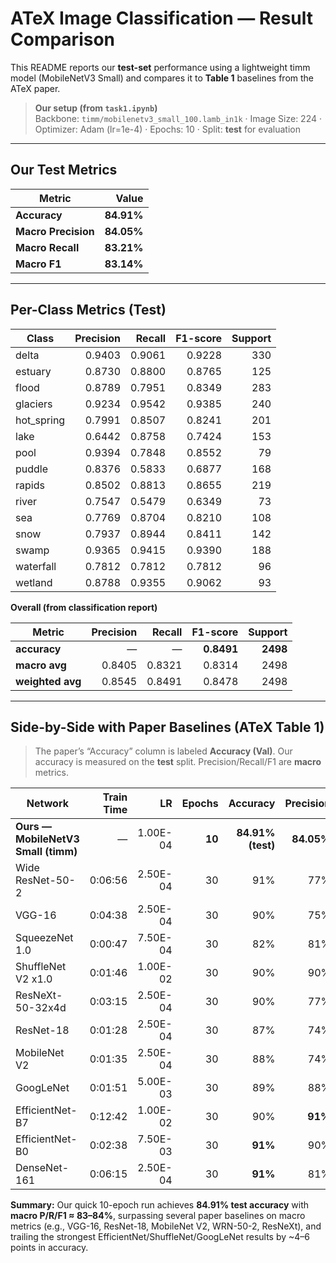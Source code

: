 # ATeX Image Classification — Result Comparison

This README reports our **test-set** performance using a lightweight timm model (MobileNetV3 Small) and compares it to **Table 1** baselines from the ATeX paper.

> **Our setup (from `task1.ipynb`)**  
> Backbone: `timm/mobilenetv3_small_100.lamb_in1k` · Image Size: 224 · Optimizer: Adam (lr=1e-4) · Epochs: 10 · Split: **test** for evaluation

---

## Our Test Metrics

| Metric | Value |
| --- | ---: |
| **Accuracy** | **84.91%** |
| **Macro Precision** | **84.05%** |
| **Macro Recall** | **83.21%** |
| **Macro F1** | **83.14%** |

---

## Per-Class Metrics (Test)

| Class | Precision | Recall | F1-score | Support |
|---|---:|---:|---:|---:|
| delta | 0.9403 | 0.9061 | 0.9228 | 330 |
| estuary | 0.8730 | 0.8800 | 0.8765 | 125 |
| flood | 0.8789 | 0.7951 | 0.8349 | 283 |
| glaciers | 0.9234 | 0.9542 | 0.9385 | 240 |
| hot_spring | 0.7991 | 0.8507 | 0.8241 | 201 |
| lake | 0.6442 | 0.8758 | 0.7424 | 153 |
| pool | 0.9394 | 0.7848 | 0.8552 | 79 |
| puddle | 0.8376 | 0.5833 | 0.6877 | 168 |
| rapids | 0.8502 | 0.8813 | 0.8655 | 219 |
| river | 0.7547 | 0.5479 | 0.6349 | 73 |
| sea | 0.7769 | 0.8704 | 0.8210 | 108 |
| snow | 0.7937 | 0.8944 | 0.8411 | 142 |
| swamp | 0.9365 | 0.9415 | 0.9390 | 188 |
| waterfall | 0.7812 | 0.7812 | 0.7812 | 96 |
| wetland | 0.8788 | 0.9355 | 0.9062 | 93 |

**Overall (from classification report)**

| Metric | Precision | Recall | F1-score | Support |
|---|---:|---:|---:|---:|
| **accuracy** | — | — | **0.8491** | **2498** |
| **macro avg** | 0.8405 | 0.8321 | 0.8314 | 2498 |
| **weighted avg** | 0.8545 | 0.8491 | 0.8478 | 2498 |

---

## Side-by-Side with Paper Baselines (ATeX Table 1)

> The paper’s “Accuracy” column is labeled **Accuracy (Val)**. Our accuracy is measured on the **test** split. Precision/Recall/F1 are **macro** metrics.

| Network | Train Time | LR | Epochs | Accuracy | Precision | Recall | F1 |
|---|---:|---:|---:|---:|---:|---:|---:|
| **Ours — MobileNetV3 Small (timm)** | — | 1.00E-04 | **10** | **84.91% (test)** | **84.05%** | **83.21%** | **83.14%** |
| Wide ResNet-50-2 | 0:06:56 | 2.50E-04 | 30 | 91% | 77% | 75% | 75% |
| VGG-16 | 0:04:38 | 2.50E-04 | 30 | 90% | 75% | 72% | 72% |
| SqueezeNet 1.0 | 0:00:47 | 7.50E-04 | 30 | 82% | 81% | 81% | 81% |
| ShuffleNet V2 x1.0 | 0:01:46 | 1.00E-02 | 30 | 90% | 90% | 90% | 90% |
| ResNeXt-50-32x4d | 0:03:15 | 2.50E-04 | 30 | 90% | 77% | 75% | 75% |
| ResNet-18 | 0:01:28 | 2.50E-04 | 30 | 87% | 74% | 72% | 72% |
| MobileNet V2 | 0:01:35 | 2.50E-04 | 30 | 88% | 74% | 72% | 72% |
| GoogLeNet | 0:01:51 | 5.00E-03 | 30 | 89% | 88% | 88% | 88% |
| EfficientNet-B7 | 0:12:42 | 1.00E-02 | 30 | 90% | **91%** | **91%** | **91%** |
| EfficientNet-B0 | 0:02:38 | 7.50E-03 | 30 | **91%** | 90% | 90% | 90% |
| DenseNet-161 | 0:06:15 | 2.50E-04 | 30 | **91%** | 81% | 79% | 79% |

**Summary:** Our quick 10-epoch run achieves **84.91% test accuracy** with **macro P/R/F1 ≈ 83–84%**, surpassing several paper baselines on macro metrics (e.g., VGG-16, ResNet-18, MobileNet V2, WRN-50-2, ResNeXt), and trailing the strongest EfficientNet/ShuffleNet/GoogLeNet results by ~4–6 points in accuracy.
